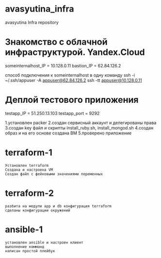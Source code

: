# avasyutina_infra
avasyutina Infra repository

# Знакомство с облачной инфраструктурой. Yandex.Cloud
someinternalhost_IP = 10.128.0.11
bastion_IP = 62.84.126.2

способ подключения к someinternalhost в одну команду
ssh -i ~/.ssh/appuser -A appuser@62.84.126.2 ssh -tt appuser@10.128.0.11

# Деплой тестового приложения
testapp_IP = 51.250.13.103
testapp_port = 9292

1.установлен packer
2.создан сервисный аккаунт и делегированы права
3.создан key файл и скрипты install_ruby.sh, install_mongod.sh
4.создан образ и на его основе создана ВМ
5.проверено приложение

# terraform-1
    Установлен terraform
    Создана и настроена VM
    Создан файл с фейковыми значениями переменных
    
# terraform-2

	разбита на модули app и db конфигурация terraform
	сделаны конфигурации окружений

# ansible-1
	установлен ansible и настроен клиент
	выполнение комманд
	написан простой плейбук

